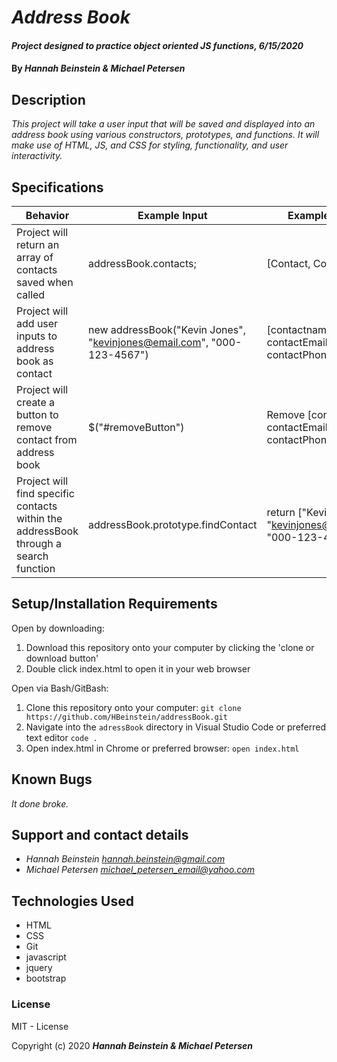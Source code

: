 # _Address Book_

#### _Project designed to practice object oriented JS functions, 6/15/2020_

#### By _**Hannah Beinstein & Michael Petersen**_

## Description

_This project will take a user input that will be saved and displayed into an address book using various constructors, prototypes, and functions. It will make use of HTML, JS, and CSS for styling, functionality, and user interactivity._

## Specifications

|   Behavior     |    Example Input      |      Example Output        |
|----------------|-----------------------|----------------------------|
|Project will return an array of contacts saved when called | addressBook.contacts; | [Contact, Contact] |
|Project will add user inputs to address book as contact| new addressBook("Kevin Jones", "kevinjones@email.com", "000-123-4567") | [contactname, contactEmail, contactPhoneNum] |
|Project will create a button to remove contact from address book| $("#removeButton") | Remove [contactname, contactEmail, contactPhoneNum] |
|Project will find specific contacts within the addressBook through a search function | addressBook.prototype.findContact | return ["Kevin Jones", "kevinjones@email.com", "000-123-4567"]


## Setup/Installation Requirements

Open by downloading:
1. Download this repository onto your computer by clicking the 'clone or download button'
2. Double click index.html to open it in your web browser

Open via Bash/GitBash:
1. Clone this repository onto your computer:
`git clone https://github.com/HBeinstein/addressBook.git`
2. Navigate into the `adressBook` directory in Visual Studio Code or preferred text editor
`code .`
3. Open index.html in Chrome or preferred browser:
`open index.html`



## Known Bugs

_It done broke._

## Support and contact details

* _Hannah Beinstein <hannah.beinstein@gmail.com>_
* _Michael Petersen <michael_petersen_email@yahoo.com>_

## Technologies Used

* HTML
* CSS
* Git
* javascript
* jquery
* bootstrap

### License

MIT - License

Copyright (c) 2020 **_Hannah Beinstein & Michael Petersen_**